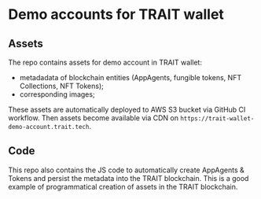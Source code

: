 # Demo accounts for TRAIT wallet

## Assets

The repo contains assets for demo account in TRAIT wallet:

- metadadata of blockchain entities (AppAgents, fungible tokens, NFT Collections, NFT Tokens);
- corresponding images;

These assets are automatically deployed to AWS S3 bucket via GitHub CI workflow.
Then assets become available via CDN on `https://trait-wallet-demo-account.trait.tech`.

## Code

This repo also contains the JS code to automatically create AppAgents & Tokens and persist the metadata into the TRAIT blockchain.
This is a good example of programmatical creation of assets in the TRAIT blockchain.
